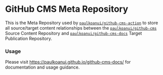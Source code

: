 # GitHub CMS Meta Repository

This is the Meta Repository used by [`paulkoanui/github-cms-action`](https://github.com/paulkoanui/github-cms-action) to store all source/target content relationships between the [`paulkoanui/github-cms`](https://github.com/paulkoanui/github-cms) Source Content Repository and [`paulkoanui/github-cms-docs`](https://github.com/paulkoanui/github-cms-docs) Target Publication Repository.

### Usage

Please visit https://paulkoanui.github.io/github-cms-docs/ for documentation and usage guidance.